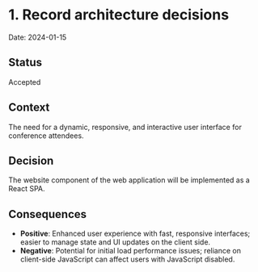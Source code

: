 # 1. Record architecture decisions

Date: 2024-01-15

## Status

Accepted

## Context

The need for a dynamic, responsive, and interactive user interface for conference attendees.

## Decision

The website component of the web application will be implemented as a React SPA.

## Consequences

* **Positive**: Enhanced user experience with fast, responsive interfaces; easier to manage state and UI updates on the client side.
* **Negative**: Potential for initial load performance issues; reliance on client-side JavaScript can affect users with JavaScript disabled.